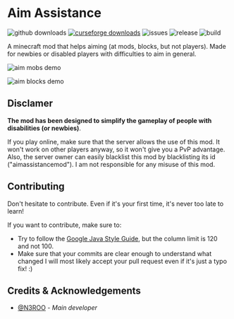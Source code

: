 # Aim Assistance
![github downloads](https://img.shields.io/github/downloads/n3roo/aimassistancemod/total.svg?label=github%20downloads)
[![curseforge downloads](https://cf.way2muchnoise.eu/399201.svg)](https://minecraft.curseforge.com/projects/crafttweaker)
![issues](https://img.shields.io/github/issues/n3roo/aimassistancemod.svg)
![release](https://img.shields.io/github/release/n3roo/aimassistancemod.svg)
![build](https://img.shields.io/github/workflow/status/N3ROO/aimassistancemod/Build%20MC1.16.1?label=build%201.16.1)

A minecraft mod that helps aiming (at mods, blocks, but not players). Made for newbies or disabled players with difficulties to aim in general.

![aim mobs demo](.github/images/aim_mobs.gif)

![aim blocks demo](.github/images/aim_blocks.gif)

## Disclamer

**The mod has been designed to simplify the gameplay of people with disabilities (or newbies)**.

If you play online, make sure that the server allows the use of this mod. It won't work on
other players anyway, so it won't give you a PvP advantage. Also, the server owner can easily
blacklist this mod by blacklisting its id ("aimassistancemod"). I am not responsible for any
misuse of this mod.

## Contributing
Don't hesitate to contribute. Even if it's your first time, it's never too late to learn!

If you want to contribute, make sure to:
- Try to follow the [Google Java Style Guide](https://google.github.io/styleguide/javaguide.html), but the column limit is 120 and not 100.
- Make sure that your commits are clear enough to understand what changed
I will most likely accept your pull request even if it's just a typo fix! :)

## Credits & Acknowledgements

- [@N3ROO](https://github.com/N3ROO)  - *Main developer*
